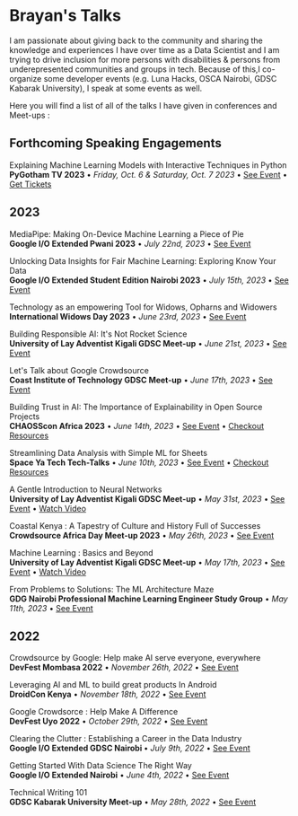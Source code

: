  # Brayan's Talks

I am passionate about giving back to the community and sharing the knowledge and experiences I have over time as a Data Scientist and I am trying to drive inclusion for more persons with disabilities & persons from underepresented communities and groups in tech. Because of this,I co-organize some developer events (e.g. Luna Hacks, OSCA Nairobi, GDSC Kabarak University), I speak at some events as well.

Here you will find a list of all of the talks I have given in conferences and Meet-ups : 

<h2><span>Forthcoming Speaking Engagements</span></h2>

<p>Explaining Machine Learning Models with Interactive Techniques in Python<br><strong>PyGotham TV 2023</strong> • <em>Friday, Oct. 6 & Saturday, Oct. 7 2023</em>  • <a href=https://2023.pygotham.tv/talks/explaining-machine-learning-models-with-interactive-techniques-in-python/>See Event</a> • <a href="https://2023.pygotham.tv/registration/">Get Tickets</a>

<h2><span>2023</span></h2>

<p>MediaPipe: Making On-Device Machine Learning a Piece of Pie<br><strong>Google I/O Extended Pwani 2023</strong> • <em>July 22nd, 2023</em>  • <a href=https://gdg.community.dev/events/details/google-gdg-pwani-presents-google-io-extended-pwani-2023/>See Event</a>

<p>Unlocking Data Insights for Fair Machine Learning: Exploring Know Your Data<br><strong>Google I/O Extended Student Edition Nairobi 2023</strong> • <em>July 15th, 2023</em>  • <a href=https://twitter.com/Ms_Konya/status/1680614877490999304?s=20>See Event</a>

<p>Technology as an empowering Tool for Widows, Opharns and Widowers<br><strong>International Widows Day 2023</strong> • <em>June 23rd, 2023</em>  • <a href=https://www.linkedin.com/posts/brayan-mwanyumba-309498227_internationalwidowsday-technology-womenempowerment-activity-7078268147002146817-8phJ?utm_source=share&utm_medium=member_desktop/>See Event</a>
  
<p>Building Responsible AI: It's Not Rocket Science<br><strong>University of Lay Adventist Kigali GDSC Meet-up</strong> • <em>June 21st, 2023</em>  • <a href=https://gdsc.community.dev/events/details/developer-student-clubs-university-of-lay-adventist-of-kigali-presents-explore-ml-study-jam-2023-06-21/>See Event</a>

<p>Let's Talk about Google Crowdsource<br><strong>Coast Institute of Technology GDSC Meet-up</strong> • <em>June 17th, 2023</em>  • <a href=https://gdsc.community.dev/events/details/developer-student-clubs-coast-institute-of-technology-presents-lets-talk-about-google-crowdsource//>See Event</a> 

<p>Building Trust in AI: The Importance of Explainability in Open Source Projects <br><strong>CHAOSScon Africa 2023</strong> • <em>June 14th, 2023</em>  • <a href=https://chaoss.community/chaosscon-2023-africa/>See Event</a> • <a href=https://github.com/mwanyumba7/TalksandEvents/blob/main/Talks/CHAOSSconAfrica23.md>Checkout Resources</a></p>  

<p> Streamlining Data Analysis with Simple ML for Sheets <br><strong>Space Ya Tech Tech-Talks</strong> • <em>June 10th, 2023</em>  • <a href=https://www.eventbrite.com/e/streamlining-data-analysis-with-simple-ml-for-sheets-tickets-649937258837/>See Event</a> • <a href=https://github.com/mwanyumba7/TalksandEvents/blob/main/Talks/SYTTechTalks-SessionOne.md>Checkout Resources</a></p>

<p>A Gentle Introduction to Neural Networks<br><strong>University of Lay Adventist Kigali GDSC Meet-up</strong> • <em>May 31st, 2023</em>  • <a href=https://gdsc.community.dev/events/details/developer-student-clubs-university-of-lay-adventist-of-kigali-presents-explore-ml-study-jam-2023-05-31//>See Event</a> • <a href=https://youtu.be/_L5Kfy0gpWY/>Watch Video</a>

<p>Coastal Kenya : A Tapestry of Culture and History Full of Successes<br><strong>Crowdsource Africa Day Meet-up 2023</strong> • <em>May 26th, 2023</em>  • <a href=https://www.linkedin.com/posts/brayan-mwanyumba-309498227_googlecrowdsource-activity-7069036903802503168-LB_S/?utm_source=share&utm_medium=member_desktop/>See Event</a>

<p>Machine Learning : Basics and Beyond<br><strong>University of Lay Adventist Kigali GDSC Meet-up</strong> • <em>May 17th, 2023</em>  • <a href=https://gdsc.community.dev/events/details/developer-student-clubs-university-of-lay-adventist-of-kigali-presents-explore-ml-study-jam-2023-05-31//>See Event</a> • <a href=https://youtu.be/GzcIodiTCVc/>Watch Video</a>

<p>From Problems to Solutions: The ML Architecture Maze<br><strong>GDG Nairobi Professional Machine Learning Engineer Study Group</strong> • <em>May 11th, 2023</em>  • <a href=https://gdg.community.dev/events/details/google-gdg-nairobi-presents-certification-study-group-professional-machine-learning-2023-05-18/cohost-gdg-nairobi/>See Event</a>

<h2><span>2022</span></h2>

<p> Crowdsource by Google: Help make AI serve everyone, everywhere <br><strong>DevFest Mombasa 2022</strong> • <em>November 26th, 2022</em> • <a target="_blank" rel="noopener" href="https://gdg.community.dev/events/details/google-gdg-mombasa-presents-devfest-2022-mombasa/">See Event</a></p>

<p>Leveraging AI and ML to build great products In Android <br><strong>DroidCon Kenya</strong> • <em>November 18th, 2022</em> • <a target="_blank" rel="noopener" href="https://droidcon.co.ke/sessions/leveraging-ai-and-ml-to-build-great-products-in-android-1667497717?from=/past-events/2022">See Event</a></p>

<p>Google Crowdsorce : Help Make A Difference <br><strong>DevFest Uyo 2022</strong> • <em>October 29th, 2022</em> • <a target="_blank" rel="noopener" href="https://twitter.com/gdg_uyo/status/1581886573741633536?s=20">See Event</a></p>


<p>Clearing the Clutter : Establishing a Career in the Data Industry<br><strong>Google I/O Extended GDSC Nairobi </strong> • <em>July 9th, 2022</em> • <a target="_blank" rel="noopener" href="https://twitter.com/gdscio/status/1545322789015617538?s=20">See Event</a></p>

<p data-v-68dca13d=""> Getting Started With Data Science The Right Way<br data-v-68dca13d=""><strong data-v-68dca13d="">Google I/O Extended Nairobi</strong> • <em data-v-68dca13d="">June 4th, 2022</em> • <a target="_blank" rel="noopener" href="https://gdg.community.dev/events/details/google-gdg-nairobi-presents-google-io-2022-extended-nairobi/" >See Event</a></p>

<p>Technical Writing 101<br><strong>GDSC Kabarak University Meet-up</strong> • <em>May 28th, 2022</em> • <a target="_blank" rel="noopener" href="https://gdsc.community.dev/events/details/developer-student-clubs-kabarak-university-presents-technical-writing/">See Event</a></p>
